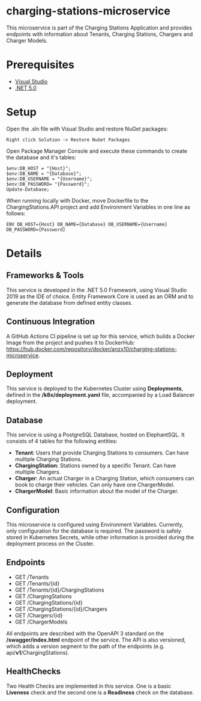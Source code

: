 # charging-stations-microservice

This microservice is part of the Charging Stations Application and provides endpoints with information about Tenants, Charging Stations, Chargers and Charger Models.

# Prerequisites

- [Visual Studio](https://visualstudio.microsoft.com/vs/)
- [.NET 5.0](https://dotnet.microsoft.com/en-us/download/dotnet/5.0)

# Setup

Open the .sln file with Visual Studio and restore NuGet packages:

    Right click Solution -> Restore NuGet Packages

Open Package Manager Console and execute these commands to create the database and it's tables:

    $env:DB_HOST = "{Host}";
    $env:DB_NAME = "{Database}";
    $env:DB_USERNAME = "{Username}";
    $env:DB_PASSWORD= "{Password}";
    Update-Database;

When running locally with Docker, move Dockerfile to the ChargingStations.API project and add Environment Variables in one line as follows:

    ENV DB_HOST={Host} DB_NAME={Database} DB_USERNAME={Username} DB_PASSWORD={Password}


# Details

## Frameworks & Tools

This service is developed in the .NET 5.0 Framework, using Visual Studio 2019 as the IDE of choice. Entity Framework Core is used as an ORM and to generate the database from defined entity classes.

## Continuous Integration

A GitHub Actions CI pipeline is set up for this service, which builds a Docker Image from the project and pushes it to DockerHub: https://hub.docker.com/repository/docker/anzx10/charging-stations-microservice.

## Deployment

This service is deployed to the Kubernetes Cluster using **Deployments**, defined in the **/k8s/deployment.yaml** file, accompanied by a Load Balancer deployment.

## Database

This service is using a PostgreSQL Database, hosted on ElephantSQL. It consists of 4 tables for the following entities:
- **Tenant**: Users that provide Charging Stations to consumers. Can have multiple Charging Stations.
- **ChargingStation**: Stations owned by a specific Tenant. Can have multiple Chargers.
- **Charger**: An actual Charger in a Charging Station, which consumers can book to charge their vehicles. Can only have one ChargerModel.
- **ChargerModel**: Basic information about the model of the Charger.

## Configuration

This microservice is configured using Environment Variables. Currently, only configuration for the database is required. The password is safely stored in Kubernetes Secrets, while other information is provided during the deployment process on the Cluster.

## Endpoints

- GET /Tenants
- GET /Tenants/{id}
- GET /Tenants/{id}/ChargingStations
- GET /ChargingStations
- GET /ChargingStations/{id}
- GET /ChargingStations/{id}/Chargers
- GET /Chargers/{id}
- GET /ChargerModels

All endpoints are described with the OpenAPI 3 standard on the **/swagger/index.html** endpoint of the service. The API is also versioned, which adds a version segment to the path of the endpoints (e.g. api/**v1**/ChargingStations).

## HealthChecks

Two Health Checks are implemented in this service. One is a basic **Liveness** check and the second one is a **Readiness** check on the database.